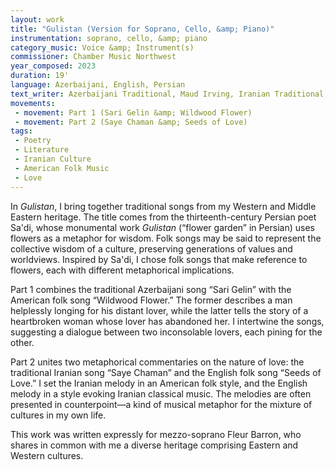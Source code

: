 ```yaml
---
layout: work
title: "Gulistan (Version for Soprano, Cello, &amp; Piano)"
instrumentation: soprano, cello, &amp; piano
category_music: Voice &amp; Instrument(s)
commissioner: Chamber Music Northwest
year_composed: 2023
duration: 19'
language: Azerbaijani, English, Persian
text_writer: Azerbaijani Traditional, Maud Irving, Iranian Traditional, English Traditional
movements:
 - movement: Part 1 (Sari Gelin &amp; Wildwood Flower)
 - movement: Part 2 (Saye Chaman &amp; Seeds of Love)
tags: 
 - Poetry
 - Literature
 - Iranian Culture
 - American Folk Music
 - Love
---
```


In _Gulistan_, I bring together traditional songs from my Western and Middle Eastern heritage. The title comes from the thirteenth-century Persian poet Sa'di, whose monumental work _Gulistan_ (“flower garden” in Persian) uses flowers as a metaphor for wisdom. Folk songs may be said to represent the collective wisdom of a culture, preserving generations of values and worldviews. Inspired by Sa'di, I chose folk songs that make reference to flowers, each with different metaphorical implications.

Part 1 combines the traditional Azerbaijani song “Sari Gelin” with the American folk song “Wildwood Flower.” The former describes a man helplessly longing for his distant lover, while the latter tells the story of a heartbroken woman whose lover has abandoned her. I intertwine the songs, suggesting a dialogue between two inconsolable lovers, each pining for the other. 

Part 2 unites two metaphorical commentaries on the nature of love: the traditional Iranian song “Saye Chaman” and the English folk song “Seeds of Love.” I set the Iranian melody in an American folk style, and the English melody in a style evoking Iranian classical music. The melodies are often presented in counterpoint—a kind of musical metaphor for the mixture of cultures in my own life.

This work was written expressly for mezzo-soprano Fleur Barron, who shares in common with me a diverse heritage comprising Eastern and Western cultures.